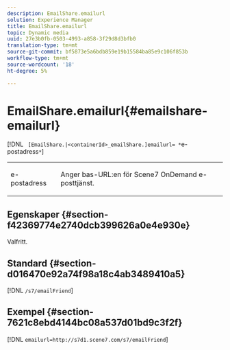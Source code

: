 ```yaml
---
description: EmailShare.emailurl
solution: Experience Manager
title: EmailShare.emailurl
topic: Dynamic media
uuid: 27e3b0fb-0503-4993-a858-3f29d8d3bfb0
translation-type: tm+mt
source-git-commit: bf5873e5a6bdb859e19b15584ba85e9c106f853b
workflow-type: tm+mt
source-wordcount: '18'
ht-degree: 5%

---
```



# EmailShare.emailurl{#emailshare-emailurl}

[!DNL ` [EmailShare.|<containerId>_emailShare.]emailurl= *`e-postadress`*`]

<table id="table_5321841E90C941678F32AAF995CDC257"> 
 <tbody> 
  <tr> 
   <td colname="col1"> <p><span class="codeph"><span class="varname"> e-postadress</span></span> </p> </td> 
   <td colname="col2"> <p> Anger bas-URL:en för Scene7 OnDemand e-posttjänst. </p> </td> 
  </tr> 
 </tbody> 
</table>

## Egenskaper {#section-f42369774e2740dcb399626a0e4e930e}

Valfritt.

## Standard {#section-d016470e92a74f98a18c4ab3489410a5}

[!DNL `/s7/emailFriend`]

## Exempel {#section-7621c8ebd4144bc08a537d01bd9c3f2f}

[!DNL `emailurl=http://s7d1.scene7.com/s7/emailFriend`]

